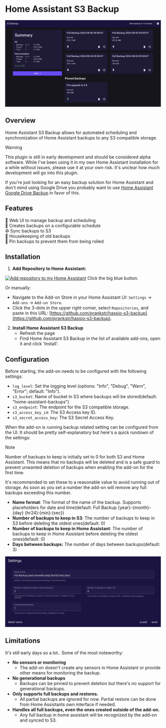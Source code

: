 # Home Assistant S3 Backup

![Home Page Preview](images/home.png "Home Assistant S3 Backup")

## Overview

Home Assistant S3 Backup allows for automated scheduling and synchronization of Home Assistant backups to any S3 compatible storage.

> [!WARNING]
> This plugin is still in early development and should be considered alpha software. While I've been using it in my own Home Assistant installation for a while without issues, please use it at your own risk. It's unclear how much development will go into this plugin.
>
> If you're just looking for an easy backup solution for Home Assistant and don't mind using Google Drive you probably want to use [Home Assistant Google Drive Backup](https://github.com/sabeechen/hassio-google-drive-backup) in favor of this.

## Features

🌟 Web UI to manage backup and scheduling</br>
📆 Creates backups on a configurable schedule</br>
♻️ Sync backups to S3</br>
🧹 Housekeeping of old backups</br>
📌 Pin backups to prevent them from being rolled</br>

## Installation

1. **Add Repository to Home Assistant:**

[![Add repository to my Home Assistant](https://my.home-assistant.io/badges/supervisor_add_addon_repository.svg)](https://my.home-assistant.io/redirect/supervisor_add_addon_repository/?repository_url=https%3A%2F%2Fgithub.com%2Fprankstr%2Fhassio-s3-backup)
Click the big blue button.

Or manually:

- Navigate to the Add-on Store in your Home Assistant UI: `Settings` -> `Add-ons` -> `Add-on Store`.
- Click the 3-dots in the upper right corner, select `Repositories`, and paste in this URL: [https://github.com/prankstr/hassio-s3-backup](https://github.com/prankstr/hassio-s3-backup).

2. **Install Home Assistant S3 Backup**
   - Refresh the page
   - Find Home Assistant S3 Backup in the list of available add-ons, open it and click 'Install'.

## Configuration

Before starting, the add-on needs to be configured with the following settings:

- `log_level`: Set the logging level (options: "Info", "Debug", "Warn", "Error"; default: "Info").
- `s3_bucket`: Name of bucket in S3 where backups will be stored(default: "home-assistant-backups")
- `s3_endpoint`: The endpoint for the S3 compatible storage.
- `s3_access_key_id`: The S3 Access key ID.
- `s3_secret_access_key`: The S3 Secret Access Key.

When the add-on is running backup related setting can be configured from the UI. It should be pretty self-explanatory but here's a quick rundown of the settings:

> [!NOTE]
> Number of backups to keep is initially set to 0 for both S3 and Home Assistant. This means that no backups will be deleted and is a safe guard to prevent unwanted deletion of backups when enabling the add-on for the first time.
>
> It's recommended to set these to a reasonable value to avoid running out of storage. As soon as you set a number the add-on will remove any full backups exceeding this number.

- **Name format**: The format of the name of the backup. Supports placeholders for date and time(default: Full Backup {year}-{month}-{day} {hr24}:{min}:{sec})
- **Number of backups to keep in S3**: The number of backups to keep in S3 before deleting the oldest ones(default: 0)
- **Number of backups to keep in Home Assistant**: The number of backups to keep in Home Assistant before deleting the oldest ones(default: 0)
- **Days between backups:** The number of days between backups(default: 3)

![Settings preview](images/settings.png "Home Assistant S3 Backup Settings")

## Limitations

It's still early days so a lot.. Some of the most noteworthy:

- **No sensors or monitoring**
  - The add-on doesn't create any sensors in Home Assistant or provide other means for monitoring the backup.
- **No generational backups**
  - Backups can be pinned to prevent deletion but there's no support for generational backups.
- **Only supports full backups and restores.**
  - All partial backups are ignored for now. Partial restore can be done from Home Assistants own interface if needed.
- **Handles all full backups, even the ones created outside of the add-on.**
  - Any full backup in home assistant will be recognized by the add-on and synced to S3.
